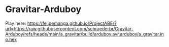 # Gravitar-Arduboy
Play here: https://felipemanga.github.io/ProjectABE/?url=https://raw.githubusercontent.com/schraederbr/Gravitar-Arduboy/refs/heads/main/a_gravitar/build/arduboy.avr.arduboy/a_gravitar.ino.hex
